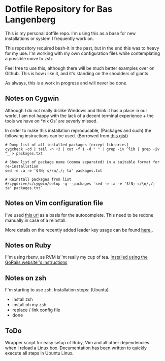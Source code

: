 # Dotfile Repository for Bas Langenberg

This is my personal dotfile repo. I'm using this as a base for new installations or system I frequently work on.

This repository required bash-it in the past, but in the end this was to heavy for my use. I'm working with my own configuration files while contemplating a possible move to zsh.

Feel free to use this, although there will be much better examples over on Github. This is how *i* like it, and it's standing on the shoulders of giants.

As always, this is a work in progress and will never be done.

## Notes on Cygwin
Although I do not really dislike Windows and think it has a place in our world, I am not happy with the lack of a decent terminal experience + the tools we have on *nix Os' are severly missed.

In order to make this installation reproducable, (Packages and such) the following instructions can be used. (Borrowed from [this gist](https://gist.github.com/maxxd/6753145))

    # Dump list of all installed packages (except libraries)
    cygcheck -cd | tail -n +3 | cut -f 1 -d " " | grep -iv ^lib | grep -iv ^_ > packages.txt
    
    # Show list of package name (comma separated) in a suitable format for re-installation
    sed -e :a -e '$!N; s/\n/,/; ta' packages.txt
    
    # Reinstall packages from list
    #/cygdrive/c/cygwin/setup -q --packages `sed -e :a -e '$!N; s/\n/,/; ta' packages.txt`

## Notes on Vim configuration file
I've used [this url](http://tilvim.com/2013/08/21/js-autocomplete.html) as a basis for the autocomplete. This need to be redone manually in case of a reinstall.

More details on the recently added leader key usage can be found [ here ]( http://sheerun.net/2014/03/21/how-to-boost-your-vim-productivity/ ).

## Notes on Ruby
I''m using rbenv, as RVM is''nt really my cup of tea. [Installed using the GoRails website''s instructions](https://gorails.com/setup/ubuntu/15.10)

## Notes on zsh
I''m starting to use zsh. Installation steps: (Ubuntu)

 - install zsh
 - install oh my zsh
 - replace / link config file
 - done

## ToDo
Wrapper script for easy setup of Ruby, Vim and all other dependencies when I reload a Linux box. Documentation has been written to quickly execute all steps in Ubuntu Linux.
